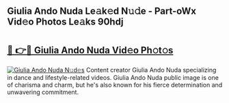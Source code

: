 ## Giulia Ando Nuda Le𝚊k𝚎d N𝚞𝚍e - Part-oWx Vid𝚎o Photos Le𝚊ks 90hdj

# <h2><a href="http://fbfrl9.evod.top/?m=Giulia+Ando+Nuda">🔗 👉🔴 Giulia Ando Nuda Vid𝚎o Ph𝚘t𝚘s</a></h2>

[![Giulia Ando Nuda N𝚞d𝚎s](https://i.imgur.com/8V9OHl7.gif)](http://fbfrl9.evod.top/?m=Giulia+Ando+Nuda)
Content creator Giulia Ando Nuda specializing in dance and lifestyle-related videos. Giulia Ando Nuda public image is one of charisma and charm, but he's also known for his fierce determination and unwavering commitment. 
